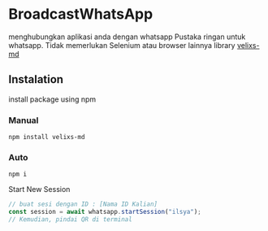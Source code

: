 # BroadcastWhatsApp

menghubungkan aplikasi anda dengan whatsapp
Pustaka ringan untuk whatsapp. Tidak memerlukan Selenium atau browser lainnya
library  [velixs-md](https://github.com/ilsyaa)

## Instalation

install package using npm

### Manual
```
npm install velixs-md
```

### Auto
```
npm i
```
Start New Session

```ts
// buat sesi dengan ID : [Nama ID Kalian]
const session = await whatsapp.startSession("ilsya");
// Kemudian, pindai QR di terminal
```
